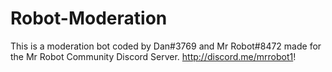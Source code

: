 # Robot-Moderation
This is a moderation bot coded by Dan#3769 and Mr Robot#8472 made for the Mr Robot Community Discord Server.
http://discord.me/mrrobot1!
